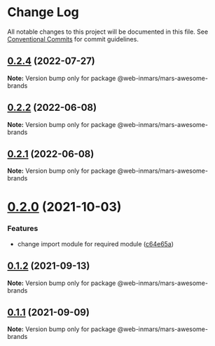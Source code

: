 # Change Log

All notable changes to this project will be documented in this file.
See [Conventional Commits](https://conventionalcommits.org) for commit guidelines.

## [0.2.4](https://github.com/MarsGotta/web-inmars/compare/@web-inmars/mars-awesome-brands@0.2.2...@web-inmars/mars-awesome-brands@0.2.4) (2022-07-27)

**Note:** Version bump only for package @web-inmars/mars-awesome-brands





## [0.2.2](https://github.com/MarsGotta/web-inmars/compare/@web-inmars/mars-awesome-brands@0.2.1...@web-inmars/mars-awesome-brands@0.2.2) (2022-06-08)

**Note:** Version bump only for package @web-inmars/mars-awesome-brands





## [0.2.1](https://github.com/MarsGotta/web-inmars/compare/@web-inmars/mars-awesome-brands@0.2.0...@web-inmars/mars-awesome-brands@0.2.1) (2022-06-08)

**Note:** Version bump only for package @web-inmars/mars-awesome-brands





# [0.2.0](https://github.com/MarsGotta/web-inmars/compare/@web-inmars/mars-awesome-brands@0.1.2...@web-inmars/mars-awesome-brands@0.2.0) (2021-10-03)


### Features

* change import module for required module ([c64e65a](https://github.com/MarsGotta/web-inmars/commit/c64e65adf161b8679b774dc9e6eb517f9dd0174a))





## [0.1.2](https://github.com/MarsGotta/web-inmars/compare/@web-inmars/mars-awesome-brands@0.1.1...@web-inmars/mars-awesome-brands@0.1.2) (2021-09-13)

**Note:** Version bump only for package @web-inmars/mars-awesome-brands





## [0.1.1](https://github.com/MarsGotta/web-inmars/compare/@web-inmars/mars-awesome-brands@0.1.0...@web-inmars/mars-awesome-brands@0.1.1) (2021-09-09)

**Note:** Version bump only for package @web-inmars/mars-awesome-brands
